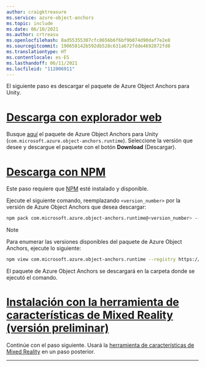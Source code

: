 ```yaml
---
author: craigktreasure
ms.service: azure-object-anchors
ms.topic: include
ms.date: 06/10/2021
ms.author: crtreasu
ms.openlocfilehash: 8ad55355307cfc8656b6f6bf9b074d90daf7e2e8
ms.sourcegitcommit: 190658142b592db528c631a672fdde4692872fd8
ms.translationtype: HT
ms.contentlocale: es-ES
ms.lasthandoff: 06/11/2021
ms.locfileid: "112006911"
---
```

El siguiente paso es descargar el paquete de Azure Object Anchors para Unity.

# <a name="download-with-web-browser"></a>[Descarga con explorador web](#tab/unity-package-web-ui)

Busque [aquí](https://aka.ms/aoa/unity-sdk/package) el paquete de Azure Object Anchors para Unity (`com.microsoft.azure.object-anchors.runtime`). Seleccione la versión que desee y descargue el paquete con el botón **Download** (Descargar).

# <a name="download-with-npm"></a>[Descarga con NPM](#tab/unity-package-npm)

Este paso requiere que <a href="https://www.npmjs.com/get-npm" target="_blank">NPM</a> esté instalado y disponible.

Ejecute el siguiente comando, reemplazando `<version_number>` por la versión de Azure Object Anchors que desea descargar:

```bash
npm pack com.microsoft.azure.object-anchors.runtime@<version_number> --registry https://pkgs.dev.azure.com/aipmr/MixedReality-Unity-Packages/_packaging/Unity-packages/npm/registry/
```

> [!NOTE]
> Para enumerar las versiones disponibles del paquete de Azure Object Anchors, ejecute lo siguiente:
>
> ```bash
> npm view com.microsoft.azure.object-anchors.runtime --registry https://pkgs.dev.azure.com/aipmr/MixedReality-Unity-Packages/_packaging/Unity-packages/npm/registry/ versions
> ```

El paquete de Azure Object Anchors se descargará en la carpeta donde se ejecutó el comando.

# <a name="install-with-mixed-reality-feature-tool-beta"></a>[Instalación con la herramienta de características de Mixed Reality (versión preliminar)](#tab/unity-package-mixed-reality-feature-tool)

Continúe con el paso siguiente. Usará la <a a href="/windows/mixed-reality/develop/unity/welcome-to-mr-feature-tool" target="_blank">herramienta de características de Mixed Reality</a> en un paso posterior.

---